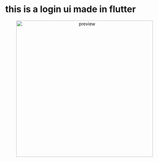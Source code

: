 # this is a login ui made in flutter 
<center><img width="434" alt="preview" src="https://github.com/user-attachments/assets/1ede31bc-79e6-4cf4-94bc-8b68e7f84a91" /></center>
